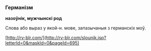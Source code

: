 ### Германізм
**назоўнік, мужчынскі род**

Слова або выраз у якой-н. мове, запазычаныя з германскіх моў.

<a rel="author">[http://rv-blr.com/](http://rv-blr.com/slounik.jsp?letterId=0&maskId=0&pageId=695)</a>
